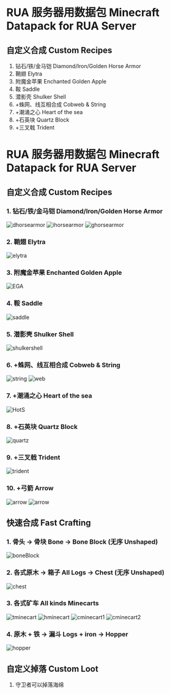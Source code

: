# RUA 服务器用数据包 Minecraft Datapack for RUA Server

## 自定义合成 Custom Recipes

1. 钻石/铁/金马铠 Diamond/Iron/Golden Horse Armor
2. 鞘翅 Elytra
3. 附魔金苹果 Enchanted Golden Apple
4. 鞍 Saddle
5. 潜影壳 Shulker Shell
6. +蛛网、线互相合成 Cobweb & String
7. +潮涌之心 Heart of the sea
8. +石英块 Quartz Block
9. +三叉戟 Trident


# RUA 服务器用数据包 Minecraft Datapack for RUA Server

## 自定义合成 Custom Recipes
### 1. 钻石/铁/金马铠 Diamond/Iron/Golden Horse Armor
![dhorsearmor](images/DiamondHorseArmor.png)
![ihorsearmor](images/IronHorseArmor.png)
![ghorsearmor](images/GoldHorseArmor.png)
### 2. 鞘翅 Elytra
![elytra](images/Elytra.png)
### 3. 附魔金苹果 Enchanted Golden Apple
![EGA](images/EnchantedGoldenApple.png)
### 4. 鞍 Saddle
![saddle](images/Saddle.png)
### 5. 潜影壳 Shulker Shell
![shulkershell](images/ShulkerShell.png)
### 6. +蛛网、线互相合成 Cobweb & String
![string](images/String.png)
![web](images/Web.png)
### 7. +潮涌之心 Heart of the sea
![HotS](images/HeartOfTheSea.png)
### 8. +石英块 Quartz Block
![quartz](images/QuartzBlocks.png)
### 9. +三叉戟 Trident
![trident](images/Trident.png)

### 10. +弓箭 Arrow
![arrow](images/Arrow.png)
![arrow](images/ArrowByThree.png)

## 快速合成 Fast Crafting
### 1. 骨头 -> 骨块 Bone -> Bone Block (无序 Unshaped)
![boneBlock](images/BoneBlock.png)
### 2. 各式原木 -> 箱子 All Logs -> Chest (无序 Unshaped)
![chest](images/Box.png)
### 3. 各式矿车 All kinds Minecarts
![tminecart](images/TNTMinecart.png)
![hminecart](images/HopperMinecart.png)
![cminecart1](images/ChestMinecart1.png)
![cminecart2](images/ChestMinecart2.png)
### 4. 原木 + 铁 -> 漏斗 Logs + iron -> Hopper
![hopper](images/Hopper.png)

## 自定义掉落 Custom Loot
1. 守卫者可以掉落海绵
